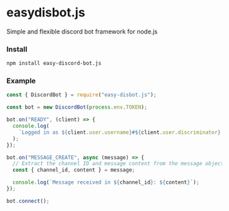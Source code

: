 # easydisbot.js

Simple and flexible discord bot framework for node.js

### Install

```bash
npm install easy-discord-bot.js
```

### Example

```js
const { DiscordBot } = require("easy-disbot.js");

const bot = new DiscordBot(process.env.TOKEN);

bot.on("READY", (client) => {
  console.log(
    `Logged in as ${client.user.username}#${client.user.discriminator}!`
  );
});

bot.on("MESSAGE_CREATE", async (message) => {
  // Extract the channel ID and message content from the message object
  const { channel_id, content } = message;

  console.log(`Message received in ${channel_id}: ${content}`);
});

bot.connect();
```
